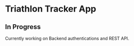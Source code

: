 # Triathlon Tracker App

## In Progress

Currently working on Backend authentications and REST API.
